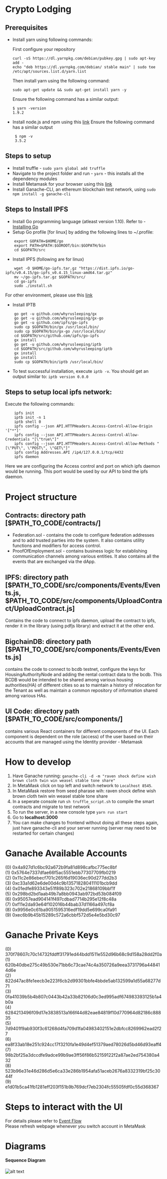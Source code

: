 # Crypto Lodging

## Prerequisites
- Install yarn using following commands:

	First configure your repository
	```
	curl -sS https://dl.yarnpkg.com/debian/pubkey.gpg | sudo apt-key add -
	echo "deb https://dl.yarnpkg.com/debian/ stable main" | sudo tee /etc/apt/sources.list.d/yarn.list
	```
	Then install yarn using the following command:

	```
	sudo apt-get update && sudo apt-get install yarn -y
	```
	Ensure the following command has a similar output:
	```
	$ yarn -version
	1.9.2
	```
- Install node.js and npm using this [link](https://nodejs.org/en/download/package-manager/)
  	Ensure the following command has a similar output
  	```
	 $ npm -v
	 3.5.2
	```

## Steps to setup

- Install truffle - `sudo yarn global add truffle`
- Navigate to the project folder and run - `yarn` - this installs all the dependency modules
- Install Metamask for your browser using this [link](https://metamask.io/)
- Install Ganache-CLI, an ethereum blockchain test network, using `sudo npm install -g ganache-cli`

## Steps to Install IPFS

- Install Go programming language (atleast version 1.10). Refer to - [Installing Go](https://golang.org/doc/install)
- Setup Go profile [for linux] by adding the following lines to ~/.profile:
```
    export GOPATH=$HOME/go
    export PATH=$PATH:$GOROOT/bin:$GOPATH/bin
    cd $GOPATH/src
```
- Install IPFS (following are for linux)

```
    wget -O $HOME/go-ipfs.tar.gz "https://dist.ipfs.io/go-ipfs/v0.4.15/go-ipfs_v0.4.15_linux-amd64.tar.gz"
    mv ~/go-ipfs.tar.gz $GOPATH/src/
    cd go-ipfs  
    sudo ./install.sh
```
  For other environment, please use this [link](https://dist.ipfs.io/#go-ipfs)

- Install IPTB

```
    go get -u github.com/whyrusleeping/gx
    go get -u github.com/whyrusleeping/gx-go
    go get -u github.com/ipfs/go-ipfs
    sudo cp $GOPATH/bin/gx /usr/local/bin/
    sudo cp $GOPATH/bin/gx-go /usr/local/bin/
    cd $GOPATH/src/github.com/ipfs/go-ipfs
    gx install
    go get -u github.com/whyrusleeping/iptb
    cd $GOPATH/src/github.com/whyrusleeping/iptb
    gx install
    go install
    sudo cp $GOPATH/bin/iptb /usr/local/bin/
```

- To test successful installation, execute `iptb -v`. You should get an output similar to: `iptb version 0.0.0`

## Steps to setup local ipfs network:

Execute the following commands:

```
    ipfs init
    iptb init -n 1
    iptb shell 0
    ipfs config --json API.HTTPHeaders.Access-Control-Allow-Origin '["*"]'
    ipfs config --json API.HTTPHeaders.Access-Control-Allow-Credentials "[\"true\"]"
    ipfs config --json API.HTTPHeaders.Access-Control-Allow-Methods "[\"PUT\", \"POST\", \"GET\"]"
    ipfs config Addresses.API /ip4/127.0.0.1/tcp/4432
    ipfs daemon
```
Here we are configuring the Access control and port on which ipfs daemon would be running. This port would be used by our API to bind the ipfs daemon.

# Project structure

## Contracts: directory path [$PATH_TO_CODE/contracts/]
- Federation.sol - contains the code to configure federation addresses and to add trusted parties into the system. It also contains utility functions and modifiers for access control.
- ProofOfEmployment.sol - contains business logic for establishing communication channels among various entities. It also contains all the events that are exchanged via the dApp.

## IPFS:  directory path [$PATH_TO_CODE/src/components/Events/Events.js, $PATH_TO_CODE/src/components/UploadContract/UploadContract.js]
Contains the code to connect to ipfs daemon, upload the contract to ipfs, render it in the library (using pdfjs library) and extract it at the other end.

## BigchainDB: directory path [$PATH_TO_CODE/src/components/Events/Events.js]
contains the code to connect to bcdb testnet, configure the keys for HousingAuthorityNode and adding the rental contract data to the bcdb. This BCDB would be intended to be shared among various housing authorities(HA) of different cities so as to maintain a history of relocation for the Tenant as well as maintain a common repository of information shared among various HAs.

## UI Code: directory path [$PATH_TO_CODE/src/components/]
contains various React containers for different components of the UI. Each component is dependent on the role (access) of the user based on their accounts that are managed using the Identity provider - Metamask


# How to develop

1.  Have Ganache running: `ganache-cli -d -m "raven shock define wish brown cloth twin win weasel stable tone share"`
2.  In MetaMask click on top left and switch network to `Localhost 8545`.
3.  In MetaMask restore from seed pharase wih: raven shock define wish brown cloth twin win weasel stable tone share
4.  In a seperate console run `sh truffle_script.sh` to compile the smart contracts and migrate to test network
5.  To run the server, in a new console type `yarn run start`
6.  Go to **localhost:3000**
7.  You can make changes to frontend without doing all these steps again, just have ganache-cli and your server running (server may need to be restarted for certain changes)

# Ganache Available Accounts

(0) 0x4a927d1c6bc92a672b9fa81d898cafbc775ec8bf  
(1) 0x5764e7337dfae66f5ac5551ebb77307709fb0219  
(2) 0x11c2e86ebecf701c265f6d19036ec90d277dd2b3  
(3) 0xc33a1d62e6de00d4c9b135718280411101bcb9dd  
(4) 0x01edfe893343e51f89b323c702e21868109bbf1f  
(5) 0x298bd2bd1aab49b7a8bb0943ab972bd53b084f09  
(6) 0x95057ead904141f497cdbad7714b295e12f8c48a  
(7) 0xf11e2da93e64f102016b44bab37d1166a497cf8a  
(8) 0x9956e0c61ba9051595316edf19dd5e699ca0fa91  
(9) 0xec6b9b45b15289c572a6cbbf572d5e4e5bd30c97

# Ganache Private Keys

(0) 370f78607c70c14732fddff31791ed44bdd1511e552d96b68c9d158a28dd2f0a  
(1) 620b40dbe275c49b530e71bb6c73cae74c4a350726a9eea3731796a448414d6e  
(2) 822d47ac8fe1eecb3e223f6cb2d99301bbfe4bbde5ab132599a1d55a68277d71  
(3) 0fa41039b5b4b807c0443b42a33b82106d0c3ed995adf674983393125b1a4b0a  
(4) 6284213496f09d17e3838513a166f44d82eae84819f10d770964d82186c88835  
(5) 7d9401f9ab930f3c61268d4fa709d1fa04983402151e2dbfcc8269962ead2f27  
(6) ea8f33ab18e251c924cc17f3210fa1e49d4ef51379aed78026d5bd46d93eaff4  
(7) 98b2bf25a3dccdfe9adce99b9ae3ff56f86b52159122f2a87ae2ed754380a432  
(8) 523b96e31e46d286d5e6ca33e286b1954afa51aceb2676a8332319bf25c3044f  
(9) e1d01b5ca41fb1281eff203f151b9b769dcf7eb2304fc55505fdf0c55d368367

# Steps to interact with the UI
For details please refer to [Event Flow](https://drive.google.com/open?id=1AOyHZg6u-CiPfXI0c3LE_v66PsSSV262)  
Please refresh webpage whenever you switch account in MetaMask


# Diagrams

#### Sequence Diagram

![alt text](images/rentalNomads_sequenceDiagram.jpg "Sequence Diagram")

